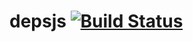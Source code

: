 # depsjs [![Build Status](https://travis-ci.org/eGavr/depsjs.svg)](https://travis-ci.org/eGavr/depsjs)
